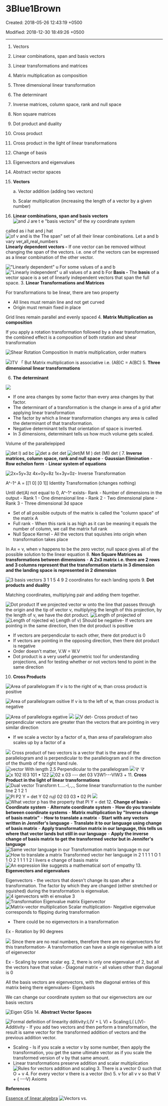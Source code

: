 # 3Blue1Brown

Created: 2018-05-26 12:43:19 +0500

Modified: 2018-12-30 18:49:26 +0500

---

1.  Vectors

2.  Linear combinations, span and basis vectors

3.  Linear transformations and matrices

4.  Matrix multiplication as composition

5.  Three dimensional linear transformation

6.  The determinant

7.  Inverse matrices, column space, rank and null space

8.  Non square matrices

9.  Dot product and duality

10. Cross product

11. Cross product in the light of linear transformations

12. Change of basis

13. Eigenvectors and eigenvalues

14. Abstract vector spaces
1.  **Vectors**

    a.  Vector addition (adding two vectors)

    b.  Scalar multiplication (increasing the length of a vector by a given number)

2.  **Linear combinations, span and basis vectors**
![and J are t e "basis vectors" of the xy coordinate system ](media/3Blue1Brown-image1.png)

called as i hat and j hat
![of v and is the The span" set of all their linear combinations. Let a and b vary ver„all„real„numbers ](media/3Blue1Brown-image2.png)
**Linearly dependent vectors -** If one vector can be removed without changing the span of the vectors. i.e. one of the vectors can be expressed as a linear combination of the other vector.

!["Linearly dependent" u For some values of a and b ](media/3Blue1Brown-image3.png)
!["Linearly independent" u all values of a and b For ](media/3Blue1Brown-image4.png)
**Basis -** The **basis** of a vector space is a set of linearly independent vectors that span the full space.
3.  **Linear Transformations and Matrices**

For transformations to be linear, there are two property
-   All lines must remain line and not get curved
-   Origin must remain fixed in place

Grid lines remain parallel and evenly spaced
4.  **Matrix Multiplication as composition**

If you apply a rotation transformation followed by a shear transformation, the combined effect is a composition of both rotation and shear transformation

![Shear Rotation Composition ](media/3Blue1Brown-image5.png)
In matrix multiplication, order matters

![ITV 「 ](media/3Blue1Brown-image6.png)
But Matrix multiplication is associative i.e. (AB)C = A(BC)
5.  **Three dimensional linear transformations**

6.  **The determinant**

![](media/3Blue1Brown-image7.png)
-   If one area changes by some factor than every area changes by that factor.
-   The determinant of a transformation is the change in area of a grid after applying linear transformation
-   The factor by which a linear transformation changes any area is called the determinant of that transformation.
-   Negative determinant tells that orientation of space is inverted.
-   In 3 dimensions, determinant tells us how much volume gets scaled.

Volume of the parallelepiped

![det l) ad bc ](media/3Blue1Brown-image8.png)
![det a det det ](media/3Blue1Brown-image9.png)
![det(M M ) det (Ml) det ( ](media/3Blue1Brown-image10.png)
7.  **Inverse matrices, column space, rank and null space**
    -   **Gaussian Elimination**
    -   **Row echelon form**
    -   **Linear system of equations**

![2x+5y+3z 4x+0y+8z 1x+3y+0z ](media/3Blue1Brown-image11.png)-   Inverse Transformation

A^-1^ A = [[1 0] [0 1]] Identity Transformation (changes nothing)

Until det(A) not equal to 0, A^-1^ exists-   Rank - Number of dimensions in the output
    -   Rank 1 - One dimensional line
    -   Rank 2 - Two dimensional plane
    -   Rank 3 - Three dimensional 3d space
-   Set of all possible outputs of the matrix is called the "column space" of the matrix A
-   Full rank - When this rank is as high as it can be meaning it equals the number of column, we call the matrix full rank
-   Null Space Kernel - All the vectors that squishes into origin when transformation takes place

In Ax = v, when v happens to be the zero vector, null space gives all of the possible solution to the linear equation
8.  **Non Square Matrices as transformations between dimensions**
    -   **A 2x3 matrix i.e. there are 2 rows and 3 columns represent that the transformation starts in 3 dimension and the landing space is represented in 2 dimension**

![3 basis vectors 3 1 1 5 4 9 2 coordinates for each landing spots ](media/3Blue1Brown-image12.png)
9.  **Dot products and duality**

Matching coordinates, multiplying pair and adding them together.

![Dot product ](media/3Blue1Brown-image13.png)
If we projected vector w onto the line that passes through the origin and the tip of vector v, multiplying the length of this projection, by the length of v, we have the dot product.
![Length of projected of ](media/3Blue1Brown-image14.png)
![Length of rojected w) Length of v) Should be negative ](media/3Blue1Brown-image15.png)-   If vectors are pointing in the same direction, then the dot product is positive
-   If vectors are perpendicular to each other, there dot product is 0
-   If vectors are pointing in the opposing direction, then there dot product is negative
-   Order doesn't matter, V.W = W.V
-   Dot product is a very useful geometric tool for understanding projections, and for testing whether or not vectors tend to point in the same direction
10. **Cross Products**

![Area of parallelogram ](media/3Blue1Brown-image16.png)
If v is to the right of w, than cross product is positive

![Area of parallelogram ositive ](media/3Blue1Brown-image17.png)
If v is to the left of w, than cross product is negative

![Area of parallelogra egative ](media/3Blue1Brown-image18.png)
![](media/3Blue1Brown-image19.png)
![V det ](media/3Blue1Brown-image20.png)-   Cross product of two perpendicular vectors are greater than the vectors that are pointing in very similar direction
-   If we scale a vector by a factor of a, than area of parallelogram also scales up by a factor of a

![](media/3Blue1Brown-image21.png)
Cross product of two vectors is a vector that is the area of the parallelogram and is perpendicular to the parallelogram and in the direction of the thumb of the right hand rule.
![vector With length 2.5 Perpendicular to the parallelogram ](media/3Blue1Brown-image22.png)
![マ マ ](media/3Blue1Brown-image23.png)
![x 102 ΙΙ)3 101 • 122 ](media/3Blue1Brown-image24.png)
![02 x 03 --- det 03 V3W1---VIW3 + ](media/3Blue1Brown-image25.png)
11. **Cross Product in the light of linear transformations**
![Dual vector Transform t.....-l,.,., Some linear transformation to the number line 2 1 2 1 ](media/3Blue1Brown-image26.png)
![Pl P2 Y = det Y 02 rujl 02 03 03 • 02 Pl ](media/3Blue1Brown-image27.png)
![](media/3Blue1Brown-image28.png)
![What vector p has the property that PI Y = det ](media/3Blue1Brown-image29.png)
12. **Change of basis**
    -   **Coordinate system**
    -   **Alternate coordinate system**
    -   **How do you translate between coordinate systems**
    -   **Matrix multiplication by "Inverse change of basis matrix"**
    -   **How to translate a matrix**
        -   **Start with any vectors written in Jennifer's language**
        -   **Translate it to our language using change of basis matrix**
        -   **Apply transformation matrix in our language, this tells us where that vector lands but still in our language**
        -   **Apply the inverse change of basis matrix to get the transformed vector but in Jennifer's language**
![Same vector language in our Transformation matrix language m our ](media/3Blue1Brown-image30.png)
![How to translate a matrix Transformed vector her language in 2 1 1 1 1 O 1 1 O 2 1 1 1 1 2 I livers e change of basis matrix ](media/3Blue1Brown-image31.png)
![An expression like suggests a mathematical sort of empathy ](media/3Blue1Brown-image32.png)
13. **Eigenvectors and eigenvalues**

Eigenvectors - the vectors that doesn't change its span after a transformation. The factor by which they are changed (either stretched or squished) during the transformation is eigenvalue.
![4 igenvectors with ei envalue 3 ](media/3Blue1Brown-image33.png)
![Transformation Eigenvalue matrix Eigenvector ](media/3Blue1Brown-image34.png)
![Matrix-vector multiplication Scalar multiplication ](media/3Blue1Brown-image35.png)-   Negative eigenvalue corresponds to flipping during transformation
-   There could be no eigenvectors in a transformation

Ex - Rotation by 90 degrees

![](media/3Blue1Brown-image36.png)
Since there are no real numbers, therefore there are no eigenvectors for this transformation-   A transformation can have a single eigenvalue with a lot of eigenvector

Ex - Scaling by some scalar eg. 2, there is only one eigenvalue of 2, but all the vectors have that value.-   Diagonal matrix - all values other than diagonal is 0

All the basis vectors are eigenvectors, with the diagonal entries of this matrix being there eigenvalues-   Eigenbasis

We can change our coordinate system so that our eigenvectors are our basis vectors

![Eigen QSis ](media/3Blue1Brown-image37.png)
14. **Abstract Vector Spaces**

![Formal definition of linearity dditivity:L(V + L V) + Scaling:L( L(V) ](media/3Blue1Brown-image38.png)-   Additivity - If you add two vectors and then perform a transformation, the result is same vector for the transformed addition of vectors and the previous addition vector.
-   Scaling - Is if you scale a vector v by some number, then apply the transformation, you get the same ultimate vector as if you scale the transformed version of v by that same amount.
-   Linear transformations preserve addition and scalar multiplication
![Rules for vectors addition and scaling 3. There is a vector O such that O + v 4. For every vector v there is a vector (bv) 5. v for all v v so that V + ( ---V) Axioms ](media/3Blue1Brown-image39.png)

**References**

[Essence of linear algebra](https://www.youtube.com/playlist?list=PLZHQObOWTQDPD3MizzM2xVFitgF8hE_ab)
![Vectors vs. ](media/3Blue1Brown-image40.jpg)

